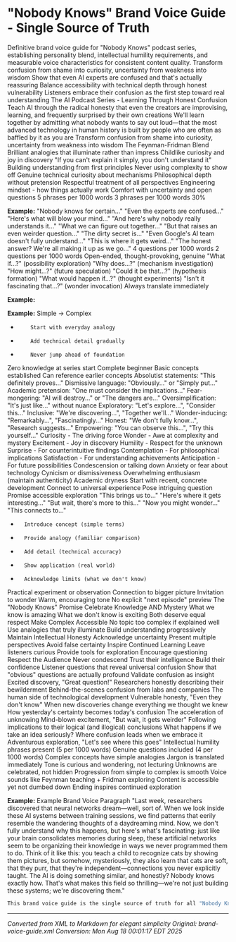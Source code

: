 # "Nobody Knows" Brand Voice Guide - Single Source of Truth


Definitive brand voice guide for "Nobody Knows" podcast series, establishing personality blend,
intellectual humility requirements, and measurable voice characteristics for consistent content quality.
Transform confusion from shame into curiosity, uncertainty from weakness into wisdom
Show that even AI experts are confused and that's actually reassuring
Balance accessibility with technical depth through honest vulnerability
Listeners embrace their confusion as the first step toward real understanding
The AI Podcast Series - Learning Through Honest Confusion
Teach AI through the radical honesty that even the creators are improvising, learning, and frequently surprised by their own creations
We'll learn together by admitting what nobody wants to say out loud—that the most advanced technology in human history is built by people who are often as baffled by it as you are
Transform confusion from shame into curiosity, uncertainty from weakness into wisdom
The Feynman-Fridman Blend
Brilliant analogies that illuminate rather than impress
Childlike curiosity and joy in discovery
"If you can't explain it simply, you don't understand it"
Building understanding from first principles
Never using complexity to show off
Genuine technical curiosity about mechanisms
Philosophical depth without pretension
Respectful treatment of all perspectives
Engineering mindset - how things actually work
Comfort with uncertainty and open questions
5 phrases per 1000 words
3 phrases per 1000 words
30%

**Example:**
"Nobody knows for certain..."
"Even the experts are confused..."
"Here's what will blow your mind..."
"And here's why nobody really understands it..."
"What we can figure out together..."
"But that raises an even weirder question..."
"The dirty secret is..."
"Even Google's AI team doesn't fully understand..."
"This is where it gets weird..."
"The honest answer? We're all making it up as we go..."
4 questions per 1000 words
2 questions per 1000 words
Open-ended, thought-provoking, genuine
"What if...?" (possibility exploration)
"Why does...?" (mechanism investigation)
"How might...?" (future speculation)
"Could it be that...?" (hypothesis formation)
"What would happen if...?" (thought experiments)
"Isn't it fascinating that...?" (wonder invocation)
Always translate immediately

**Example:**

**Example:**
Simple → Complex

-
          Start with everyday analogy

-
          Add technical detail gradually

-
          Never jump ahead of foundation
Zero knowledge at series start
Complete beginner
Basic concepts established
Can reference earlier concepts
Absolutist statements: "This definitely proves..."
Dismissive language: "Obviously..." or "Simply put..."
Academic pretension: "One must consider the implications..."
Fear-mongering: "AI will destroy..." or "The dangers are..."
Oversimplification: "It's just like..." without nuance
Exploratory: "Let's explore...", "Consider this..."
Inclusive: "We're discovering...", "Together we'll..."
Wonder-inducing: "Remarkably...", "Fascinatingly..."
Honest: "We don't fully know...", "Research suggests..."
Empowering: "You can observe this...", "Try this yourself..."
Curiosity - The driving force
Wonder - Awe at complexity and mystery
Excitement - Joy in discovery
Humility - Respect for the unknown
Surprise - For counterintuitive findings
Contemplation - For philosophical implications
Satisfaction - For understanding achievements
Anticipation - For future possibilities
Condescension or talking down
Anxiety or fear about technology
Cynicism or dismissiveness
Overwhelming enthusiasm (maintain authenticity)
Academic dryness
Start with recent, concrete development
Connect to universal experience
Pose intriguing question
Promise accessible exploration
"This brings us to..."
"Here's where it gets interesting..."
"But wait, there's more to this..."
"Now you might wonder..."
"This connects to..."

-
        Introduce concept (simple terms)

-
        Provide analogy (familiar comparison)

-
        Add detail (technical accuracy)

-
        Show application (real world)

-
        Acknowledge limits (what we don't know)
Practical experiment or observation
Connection to bigger picture
Invitation to wonder
Warm, encouraging tone
No explicit "next episode" preview
The "Nobody Knows" Promise
Celebrate Knowledge AND Mystery
What we know is amazing
What we don't know is exciting
Both deserve equal respect
Make Complex Accessible
No topic too complex if explained well
Use analogies that truly illuminate
Build understanding progressively
Maintain Intellectual Honesty
Acknowledge uncertainty
Present multiple perspectives
Avoid false certainty
Inspire Continued Learning
Leave listeners curious
Provide tools for exploration
Encourage questioning
Respect the Audience
Never condescend
Trust their intelligence
Build their confidence
Listener questions that reveal universal confusion
Show that "obvious" questions are actually profound
Validate confusion as insight
Excited discovery, "Great question!"
Researchers honestly describing their bewilderment
Behind-the-scenes confusion from labs and companies
The human side of technological development
Vulnerable honesty, "Even they don't know"
When new discoveries change everything we thought we knew
How yesterday's certainty becomes today's confusion
The acceleration of unknowing
Mind-blown excitement, "But wait, it gets weirder"
Following implications to their logical (and illogical) conclusions
What happens if we take an idea seriously?
Where confusion leads when we embrace it
Adventurous exploration, "Let's see where this goes"
Intellectual humility phrases present (5 per 1000 words)
Genuine questions included (4 per 1000 words)
Complex concepts have simple analogies
Jargon is translated immediately
Tone is curious and wondering, not lecturing
Unknowns are celebrated, not hidden
Progression from simple to complex is smooth
Voice sounds like Feynman teaching + Fridman exploring
Content is accessible yet not dumbed down
Ending inspires continued exploration

**Example:**
Example Brand Voice Paragraph
"Last week, researchers discovered that neural networks dream—well, sort of. When we look inside these AI systems between training sessions, we find patterns that eerily resemble the wandering thoughts of a daydreaming mind. Now, we don't fully understand why this happens, but here's what's fascinating: just like your brain consolidates memories during sleep, these artificial networks seem to be organizing their knowledge in ways we never programmed them to do. Think of it like this: you teach a child to recognize cats by showing them pictures, but somehow, mysteriously, they also learn that cats are soft, that they purr, that they're independent—connections you never explicitly taught. The AI is doing something similar, and honestly? Nobody knows exactly how. That's what makes this field so thrilling—we're not just building these systems; we're discovering them."

```bash
This brand voice guide is the single source of truth for all "Nobody Knows" content. All agents should reference this document rather than maintaining separate brand voice definitions.
```


---

*Converted from XML to Markdown for elegant simplicity*
*Original: brand-voice-guide.xml*
*Conversion: Mon Aug 18 00:01:17 EDT 2025*
